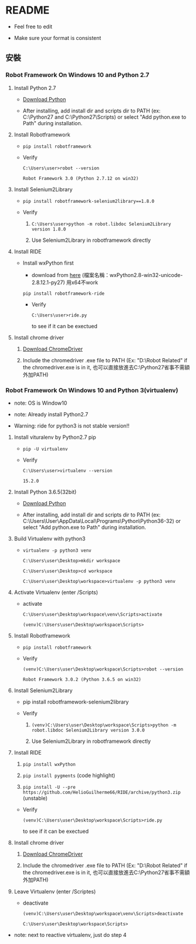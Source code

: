 # README

* Feel free to edit

* Make sure your format is consistent

## 安裝

### Robot Framework On Windows 10 and Python 2.7

1. Install Python 2.7

    * [Download Python](https://www.python.org/downloads)

    * After installing, add install dir and scripts dir to PATH (ex: C:\Python27 and C:\Python27\Scripts) or select "Add python.exe to Path" during installation.

2. Install Robotframework

    * ```pip install robotframework```

    * Verify

        ```C:\Users\user>robot --version```

        ```Robot Framework 3.0 (Python 2.7.12 on win32)```

3. Install Selenium2Library

    * ```pip install robotframework-selenium2library==1.8.0```

    * Verify

        1. ```C:\Users\user>python -m robot.libdoc Selenium2Library version 1.8.0```

        2. Use Selenium2Library in robotframework directly

4. Install RIDE

    * Install wxPython first

        * download from [here](http://sourceforge.net/projects/wxpython/files/wxPython/2.8.12.1/) (檔案名稱：wxPython2.8-win32-unicode-2.8.12.1-py27)  用x64不work

        ```pip install robotframework-ride```

		* Verify

		    ```C:\Users\user>ride.py```

            to see if it can be exectued

5. Install chrome driver

    1. [Download ChromeDriver](https://sites.google.com/a/chromium.org/chromedriver/home)

    2. Include the chromedriver .exe file to PATH (Ex: "D:\Robot Related" if the chromedriver.exe is in it, 也可以直接放進去C:\Python27省事不需額外加PATH)

### Robot Framework On Windows 10 and Python 3(virtualenv)

* note: OS is Window10

* note: Already install Python2.7

* Warning: ride for python3 is not stable version!!

1. Install vituralenv by Python2.7 pip

    * ```pip -U virtualenv```

    * Verify

        ```C:\Users\user>virtualenv --version```

        ```15.2.0```

2. Install Python 3.6.5(32bit)

    * [Download Python](https://www.python.org/downloads)

    * After installing, add install dir and scripts dir to PATH (ex: C:\Users\User\AppData\Local\Programs\Python\Python36-32) or select "Add python.exe to Path" during installation.

3. Build Virtualenv with python3

    * ```virtualenv -p python3 venv```

        ```C:\Users\user\Desktop>mkdir workspace```

        ```C:\Users\user\Desktop>cd workspace```

        ```C:\Users\user\Desktop\workspace>virtualenv -p python3 venv```
	
4. Activate Virtualenv (enter /Scripts)

    * activate

        ```C:\Users\user\Desktop\workspace\venv\Scripts>activate```

        ```(venv)C:\Users\user\Desktop\workspace\Scripts>```

5. Install Robotframework

    * ```pip install robotframework```

    * Verify

        ```(venv)C:\Users\user\Desktop\workspace\Scripts>robot --version```

        ```Robot Framework 3.0.2 (Python 3.6.5 on win32)```
		
6. Install Selenium2Library

    * pip install robotframework-selenium2library

    * Verify

        1. ```(venv)C:\Users\user\Desktop\workspace\Scripts>python -m robot.libdoc Selenium2Library version 3.0.0```

        2. Use Selenium2Library in robotframework directly

7. Install RIDE

    1. ```pip install wxPython```

    2. ```pip install pygments``` (code highlight)

    3. ```pip install -U --pre https://github.com/HelioGuilherme66/RIDE/archive/python3.zip``` (unstable)

    * Verify

        ```(venv)C:\Users\user\Desktop\workspace\Scripts>ride.py```

        to see if it can be exectued
		
8. Install chrome driver

    1. [Download ChromeDriver](https://sites.google.com/a/chromium.org/chromedriver/home)

    2. Include the chromedriver .exe file to PATH (Ex: "D:\Robot Related" if the chromedriver.exe is in it, 也可以直接放進去C:\Python27省事不需額外加PATH)

9. Leave Virtualenv (enter /Scriptes)

    * deactivate

        ```(venv)C:\Users\user\Desktop\workspace\venv\Scripts>deactivate```

        ```C:\Users\user\Desktop\workspace\Scripts>```

* note: next to reactive virtualenv, just do step 4

